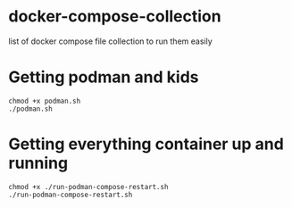 # docker-compose-collection
list of docker compose file collection to run them easily

# Getting podman and kids
```
chmod +x podman.sh
./podman.sh
```

# Getting everything container up and running
```
chmod +x ./run-podman-compose-restart.sh
./run-podman-compose-restart.sh
```